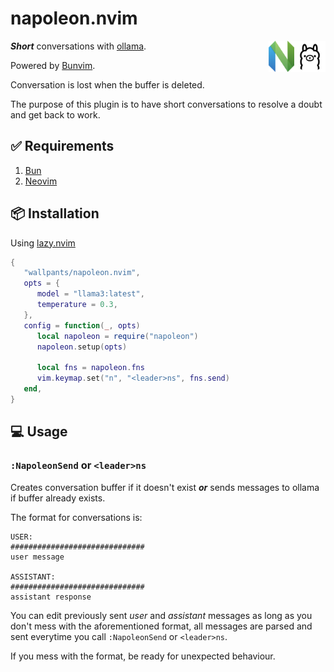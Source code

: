 # napoleon.nvim

[<img src="/docs/ollama.png" height="50px" align="right" />](https://ollama.com/)
[<img src="/docs/nvim.svg" height="50px" align="right" />](https://neovim.io/)

**_Short_** conversations with [ollama](https://ollama.com/).

Powered by [Bunvim](https://github.com/wallpants/bunvim).

Conversation is lost when the buffer is deleted.

The purpose of this plugin is to have short conversations to
resolve a doubt and get back to work.

<!-- https://github.com/wallpants/ghost-text.nvim/assets/47203170/6976a5e3-3ac4-44bb-a45b-8b5dc5bd894f -->

## ✅ Requirements

1. [Bun](https://bun.sh)
2. [Neovim](https://neovim.io)

## 📦 Installation

Using <a href="https://github.com/folke/lazy.nvim">lazy.nvim</a>

```lua
{
   "wallpants/napoleon.nvim",
   opts = {
      model = "llama3:latest",
      temperature = 0.3,
   },
   config = function(_, opts)
      local napoleon = require("napoleon")
      napoleon.setup(opts)

      local fns = napoleon.fns
      vim.keymap.set("n", "<leader>ns", fns.send)
   end,
}
```

## 💻 Usage

### `:NapoleonSend` or `<leader>ns`

Creates conversation buffer if it doesn't exist **_or_** sends messages
to ollama if buffer already exists.

The format for conversations is:

```
USER:
##############################
user message

ASSISTANT:
##############################
assistant response
```

You can edit previously sent _user_ and _assistant_ messages as long as you don't mess
with the aforementioned format, all messages are parsed and sent everytime you call
`:NapoleonSend` or `<leader>ns`.

If you mess with the format, be ready for unexpected behaviour.
